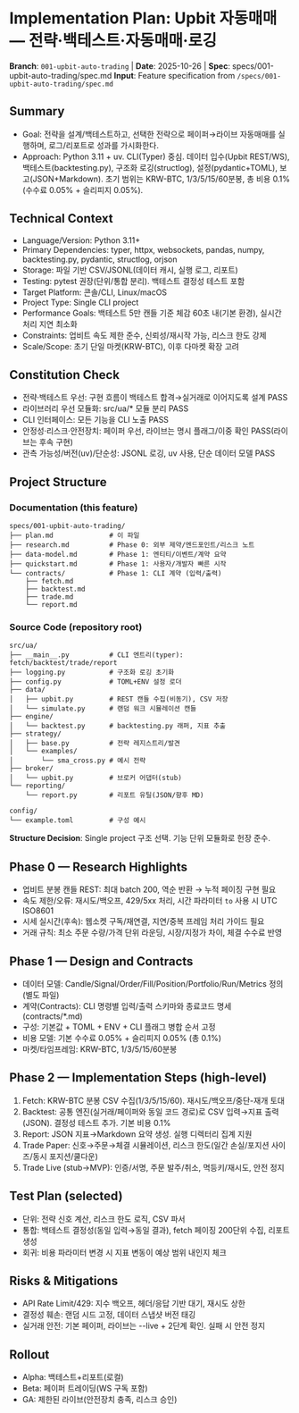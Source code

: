 # Implementation Plan: Upbit 자동매매 — 전략·백테스트·자동매매·로깅

**Branch**: `001-upbit-auto-trading` | **Date**: 2025-10-26 | **Spec**: specs/001-upbit-auto-trading/spec.md
**Input**: Feature specification from `/specs/001-upbit-auto-trading/spec.md`

## Summary

- Goal: 전략을 설계/백테스트하고, 선택한 전략으로 페이퍼→라이브 자동매매를 실행하며, 로그/리포트로 성과를 가시화한다.
- Approach: Python 3.11 + uv. CLI(Typer) 중심. 데이터 입수(Upbit REST/WS), 백테스트(backtesting.py), 구조화 로깅(structlog), 설정(pydantic+TOML), 보고(JSON+Markdown). 초기 범위는 KRW-BTC, 1/3/5/15/60분봉, 총 비용 0.1%(수수료 0.05% + 슬리피지 0.05%).

## Technical Context

- Language/Version: Python 3.11+
- Primary Dependencies: typer, httpx, websockets, pandas, numpy, backtesting.py, pydantic, structlog, orjson
- Storage: 파일 기반 CSV/JSONL(데이터 캐시, 실행 로그, 리포트)
- Testing: pytest 권장(단위/통합 분리). 백테스트 결정성 테스트 포함
- Target Platform: 콘솔/CLI, Linux/macOS
- Project Type: Single CLI project
- Performance Goals: 백테스트 5만 캔들 기준 체감 60초 내(기본 환경), 실시간 처리 지연 최소화
- Constraints: 업비트 속도 제한 준수, 신뢰성/재시작 가능, 리스크 한도 강제
- Scale/Scope: 초기 단일 마켓(KRW-BTC), 이후 다마켓 확장 고려

## Constitution Check

- 전략·백테스트 우선: 구현 흐름이 백테스트 합격→실거래로 이어지도록 설계 PASS
- 라이브러리 우선 모듈화: src/ua/* 모듈 분리 PASS
- CLI 인터페이스: 모든 기능을 CLI 노출 PASS
- 안정성·리스크·안전장치: 페이퍼 우선, 라이브는 명시 플래그/이중 확인 PASS(라이브는 후속 구현)
- 관측 가능성/버전(uv)/단순성: JSONL 로깅, uv 사용, 단순 데이터 모델 PASS

## Project Structure

### Documentation (this feature)

```text
specs/001-upbit-auto-trading/
├── plan.md              # 이 파일
├── research.md          # Phase 0: 외부 제약/엔드포인트/리스크 노트
├── data-model.md        # Phase 1: 엔티티/이벤트/계약 요약
├── quickstart.md        # Phase 1: 사용자/개발자 빠른 시작
└── contracts/           # Phase 1: CLI 계약 (입력/출력)
    ├── fetch.md
    ├── backtest.md
    ├── trade.md
    └── report.md
```

### Source Code (repository root)

```text
src/ua/
├── __main__.py          # CLI 엔트리(typer): fetch/backtest/trade/report
├── logging.py           # 구조화 로깅 초기화
├── config.py            # TOML+ENV 설정 로더
├── data/
│   ├── upbit.py         # REST 캔들 수집(비동기), CSV 저장
│   └── simulate.py      # 랜덤 워크 시뮬레이션 캔들
├── engine/
│   └── backtest.py      # backtesting.py 래퍼, 지표 추출
├── strategy/
│   ├── base.py          # 전략 레지스트리/발견
│   └── examples/
│       └── sma_cross.py # 예시 전략
├── broker/
│   └── upbit.py         # 브로커 어댑터(stub)
└── reporting/
    └── report.py        # 리포트 유틸(JSON/향후 MD)

config/
└── example.toml         # 구성 예시
```

**Structure Decision**: Single project 구조 선택. 기능 단위 모듈화로 헌장 준수.

## Phase 0 — Research Highlights

- 업비트 분봉 캔들 REST: 최대 batch 200, 역순 반환 → 누적 페이징 구현 필요
- 속도 제한/오류: 재시도/백오프, 429/5xx 처리, 시간 파라미터 `to` 사용 시 UTC ISO8601
- 시세 실시간(후속): 웹소켓 구독/재연결, 지연/중복 프레임 처리 가이드 필요
- 거래 규칙: 최소 주문 수량/가격 단위 라운딩, 시장/지정가 차이, 체결 수수료 반영

## Phase 1 — Design and Contracts

- 데이터 모델: Candle/Signal/Order/Fill/Position/Portfolio/Run/Metrics 정의(별도 파일)
- 계약(Contracts): CLI 명령별 입력/출력 스키마와 종료코드 명세(contracts/*.md)
- 구성: 기본값 + TOML + ENV + CLI 플래그 병합 순서 고정
- 비용 모델: 기본 수수료 0.05% + 슬리피지 0.05% (총 0.1%)
- 마켓/타임프레임: KRW-BTC, 1/3/5/15/60분봉

## Phase 2 — Implementation Steps (high-level)

1) Fetch: KRW-BTC 분봉 CSV 수집(1/3/5/15/60). 재시도/백오프/중단-재개 토대
2) Backtest: 공통 엔진(실거래/페이퍼와 동일 코드 경로)로 CSV 입력→지표 출력(JSON). 결정성 테스트 추가. 기본 비용 0.1%
3) Report: JSON 지표→Markdown 요약 생성. 실행 디렉터리 집계 지원
4) Trade Paper: 신호→주문→체결 시뮬레이션, 리스크 한도(일간 손실/포지션 사이즈/동시 포지션/쿨다운)
5) Trade Live (stub→MVP): 인증/서명, 주문 발주/취소, 멱등키/재시도, 안전 정지

## Test Plan (selected)

- 단위: 전략 신호 계산, 리스크 한도 로직, CSV 파서
- 통합: 백테스트 결정성(동일 입력→동일 결과), fetch 페이징 200단위 수집, 리포트 생성
- 회귀: 비용 파라미터 변경 시 지표 변동이 예상 범위 내인지 체크

## Risks & Mitigations

- API Rate Limit/429: 지수 백오프, 헤더/응답 기반 대기, 재시도 상한
- 결정성 훼손: 랜덤 시드 고정, 데이터 스냅샷 버전 태깅
- 실거래 안전: 기본 페이퍼, 라이브는 --live + 2단계 확인. 실패 시 안전 정지

## Rollout

- Alpha: 백테스트+리포트(로컬)
- Beta: 페이퍼 트레이딩(WS 구독 포함)
- GA: 제한된 라이브(안전장치 충족, 리스크 승인)

